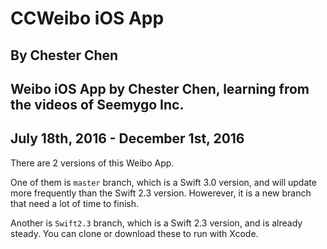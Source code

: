 # CCWeibo iOS App
## By Chester Chen
## Weibo iOS App by Chester Chen, learning from the videos of Seemygo Inc.
## July 18th, 2016 - December 1st, 2016

There are 2 versions of this Weibo App.

One of them is `master` branch, which is a Swift 3.0 version, and will update more frequently than the Swift 2.3 version. Howerever, it is a new branch that need a lot of time to finish.

Another is `Swift2.3` branch, which is a Swift 2.3 version, and is already steady. You can clone or download these to run with Xcode. 